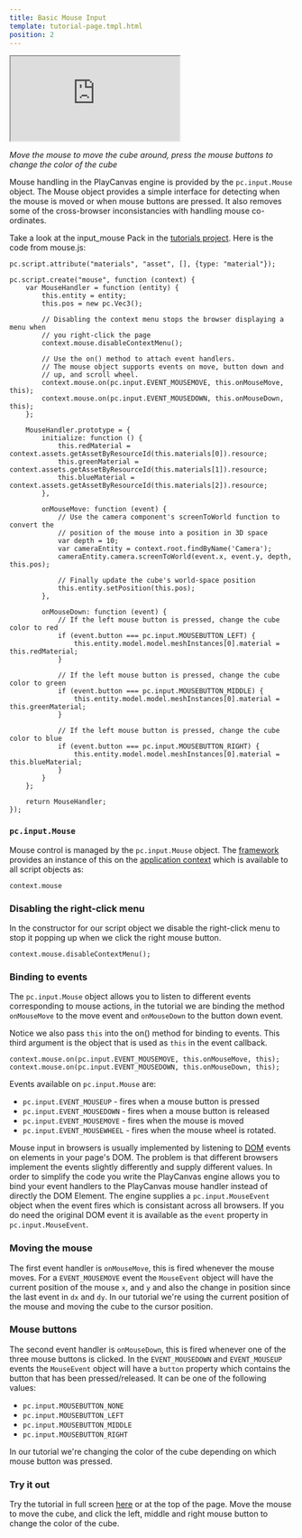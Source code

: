 ```yaml
---
title: Basic Mouse Input
template: tutorial-page.tmpl.html
position: 2
---
```


<iframe src="http://apps.playcanvas.com/playcanvas/tutorials/input_mouse?overlay=false"></iframe>

*Move the mouse to move the cube around, press the mouse buttons to change the color of the cube*

Mouse handling in the PlayCanvas engine is provided by the `pc.input.Mouse` object. The Mouse object provides a simple interface for detecting when the mouse is moved or when mouse buttons are pressed. It also removes some of the cross-browser inconsistancies with handling mouse co-ordinates.

Take a look at the input_mouse Pack in the [tutorials project][project]. Here is the code from mouse.js:

~~~javascript~~~
pc.script.attribute("materials", "asset", [], {type: "material"});

pc.script.create("mouse", function (context) {
    var MouseHandler = function (entity) {
        this.entity = entity;
        this.pos = new pc.Vec3();

        // Disabling the context menu stops the browser displaying a menu when 
        // you right-click the page
        context.mouse.disableContextMenu();

        // Use the on() method to attach event handlers. 
        // The mouse object supports events on move, button down and 
        // up, and scroll wheel.
        context.mouse.on(pc.input.EVENT_MOUSEMOVE, this.onMouseMove, this);
        context.mouse.on(pc.input.EVENT_MOUSEDOWN, this.onMouseDown, this);
    };

    MouseHandler.prototype = {
        initialize: function () {
            this.redMaterial = context.assets.getAssetByResourceId(this.materials[0]).resource;
            this.greenMaterial = context.assets.getAssetByResourceId(this.materials[1]).resource;
            this.blueMaterial = context.assets.getAssetByResourceId(this.materials[2]).resource;
        },
        
        onMouseMove: function (event) {
            // Use the camera component's screenToWorld function to convert the 
            // position of the mouse into a position in 3D space
            var depth = 10;
            var cameraEntity = context.root.findByName('Camera');
            cameraEntity.camera.screenToWorld(event.x, event.y, depth, this.pos);

            // Finally update the cube's world-space position
            this.entity.setPosition(this.pos);
        },

        onMouseDown: function (event) {
            // If the left mouse button is pressed, change the cube color to red
            if (event.button === pc.input.MOUSEBUTTON_LEFT) {
                this.entity.model.model.meshInstances[0].material = this.redMaterial;
            }

            // If the left mouse button is pressed, change the cube color to green
            if (event.button === pc.input.MOUSEBUTTON_MIDDLE) {
                this.entity.model.model.meshInstances[0].material = this.greenMaterial;            
            }

            // If the left mouse button is pressed, change the cube color to blue
            if (event.button === pc.input.MOUSEBUTTON_RIGHT) {
                this.entity.model.model.meshInstances[0].material = this.blueMaterial;                
            }
        }
    };

    return MouseHandler;
});
~~~

### `pc.input.Mouse`

Mouse control is managed by the `pc.input.Mouse` object. The [framework][framework] provides an instance of this on the [application context][context] which is available to all script objects as:

~~~javascript~~~
context.mouse
~~~

### Disabling the right-click menu

In the constructor for our script object we disable the right-click menu to stop it popping up when we click the right mouse button.

~~~javascript~~~
context.mouse.disableContextMenu();
~~~

### Binding to events

The `pc.input.Mouse` object allows you to listen to different events corresponding to mouse actions, in the tutorial we are binding the method `onMouseMove` to the move event and `onMouseDown`
to the button down event.

Notice we also pass `this` into the on() method for binding to events. This third argument is the object that is used as `this` in the event callback.

~~~javascript~~~
context.mouse.on(pc.input.EVENT_MOUSEMOVE, this.onMouseMove, this);
context.mouse.on(pc.input.EVENT_MOUSEDOWN, this.onMouseDown, this);
~~~

Events available on `pc.input.Mouse` are:

* `pc.input.EVENT_MOUSEUP` - fires when a mouse button is pressed
* `pc.input.EVENT_MOUSEDOWN` - fires when a mouse button is released
* `pc.input.EVENT_MOUSEMOVE` - fires when the mouse is moved
* `pc.input.EVENT_MOUSEWHEEL` - fires when the mouse wheel is rotated.

Mouse input in browsers is usually implemented by listening to [DOM][dom] events on elements in your page's DOM. The problem is that different browsers implement the events slightly differently and supply different values. In order to simplify the code you write the PlayCanvas engine allows you to bind your event handlers to the PlayCanvas mouse handler instead of directly the DOM Element. The engine supplies a `pc.input.MouseEvent` object when the event fires which is consistant across all browsers. If you do need the original DOM event it is available as the `event` property in `pc.input.MouseEvent`.

### Moving the mouse

The first event handler is `onMouseMove`, this is fired whenever the mouse moves. For a `EVENT_MOUSEMOVE` event the `MouseEvent` object will have the current position of the mouse `x`, and `y` and also the change in position since the last event in `dx` and `dy`. In our tutorial we're using the current position of the mouse and moving the cube to the cursor position.

### Mouse buttons

The second event handler is `onMouseDown`, this is fired whenever one of the three mouse buttons is clicked. In the `EVENT_MOUSEDOWN` and `EVENT_MOUSEUP` events the `MouseEvent` object will have a `button` property which contains the button that has been pressed/released. It can be one of the following values:

* `pc.input.MOUSEBUTTON_NONE`
* `pc.input.MOUSEBUTTON_LEFT`
* `pc.input.MOUSEBUTTON_MIDDLE`
* `pc.input.MOUSEBUTTON_RIGHT`

In our tutorial we're changing the color of the cube depending on which mouse button was pressed.

### Try it out

Try the tutorial in full screen [here][tutorial] or at the top of the page. Move the mouse to move the cube, and click the left, middle and right mouse button to change the color of the cube.

[project]: http://playcanvas.com/playcanvas/tutorials
[framework]: /user-manual/glossary#framework
[context]: /user-manual/glossary#context
[dom]: /user-manual/glossary#dom
[tutorial]: http://apps.playcanvas.com/playcanvas/tutorials/input_mouse